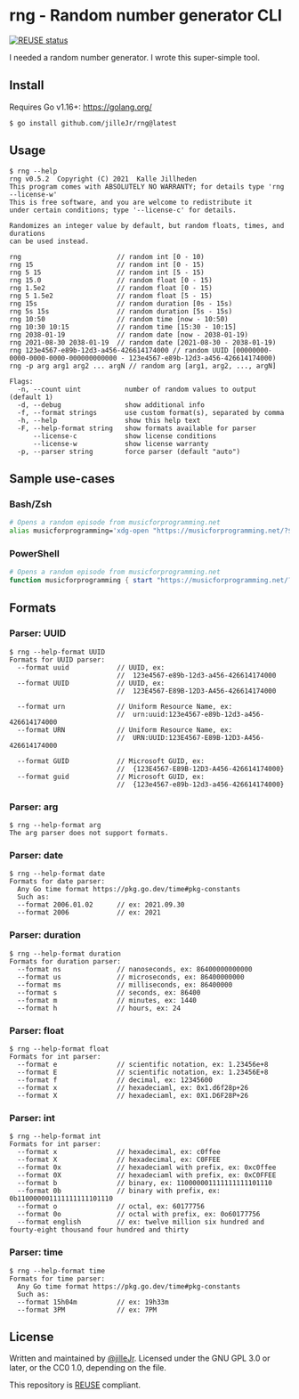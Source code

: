 <!--
SPDX-FileCopyrightText: 2021 Kalle Jillheden

SPDX-License-Identifier: CC0-1.0
-->

# rng - Random number generator CLI

[![REUSE status](https://api.reuse.software/badge/github.com/jilleJr/rng)](https://api.reuse.software/info/github.com/jilleJr/rng)

I needed a random number generator. I wrote this super-simple tool.

## Install

Requires Go v1.16+: <https://golang.org/>

```console
$ go install github.com/jilleJr/rng@latest
```

## Usage

```console
$ rng --help
rng v0.5.2  Copyright (C) 2021  Kalle Jillheden
This program comes with ABSOLUTELY NO WARRANTY; for details type 'rng --license-w'
This is free software, and you are welcome to redistribute it
under certain conditions; type '--license-c' for details.

Randomizes an integer value by default, but random floats, times, and durations
can be used instead.

rng                        // random int [0 - 10)
rng 15                     // random int [0 - 15)
rng 5 15                   // random int [5 - 15)
rng 15.0                   // random float [0 - 15)
rng 1.5e2                  // random float [0 - 15)
rng 5 1.5e2                // random float [5 - 15)
rng 15s                    // random duration [0s - 15s)
rng 5s 15s                 // random duration [5s - 15s)
rng 10:50                  // random time [now - 10:50)
rng 10:30 10:15            // random time [15:30 - 10:15]
rng 2038-01-19             // random date [now - 2038-01-19)
rng 2021-08-30 2038-01-19  // random date [2021-08-30 - 2038-01-19)
rng 123e4567-e89b-12d3-a456-426614174000 // random UUID [00000000-0000-0000-0000-000000000000 - 123e4567-e89b-12d3-a456-426614174000)
rng -p arg arg1 arg2 ... argN // random arg [arg1, arg2, ..., argN]

Flags:
  -n, --count uint           number of random values to output (default 1)
  -d, --debug                show additional info
  -f, --format strings       use custom format(s), separated by comma
  -h, --help                 show this help text
  -F, --help-format string   show formats available for parser
      --license-c            show license conditions
      --license-w            show license warranty
  -p, --parser string        force parser (default "auto")
```

## Sample use-cases

### Bash/Zsh

```bash
# Opens a random episode from musicforprogramming.net
alias musicforprogramming='xdg-open "https://musicforprogramming.net/?$(rng 1 63 -f english | tr -d -)"'
```

### PowerShell

```powershell
# Opens a random episode from musicforprogramming.net
function musicforprogramming { start "https://musicforprogramming.net/?$((rng 1 63 -f english).Replace('-',''))" }
```

## Formats

### Parser: UUID

```console
$ rng --help-format UUID
Formats for UUID parser:
  --format uuid            // UUID, ex:
                           //  123e4567-e89b-12d3-a456-426614174000
  --format UUID            // UUID, ex:
                           //  123E4567-E89B-12D3-A456-426614174000

  --format urn             // Uniform Resource Name, ex:
                           //  urn:uuid:123e4567-e89b-12d3-a456-426614174000
  --format URN             // Uniform Resource Name, ex:
                           //  URN:UUID:123E4567-E89B-12D3-A456-426614174000

  --format GUID            // Microsoft GUID, ex:
                           //  {123E4567-E89B-12D3-A456-426614174000}
  --format guid            // Microsoft GUID, ex:
                           //  {123e4567-e89b-12d3-a456-426614174000}

```

### Parser: arg

```console
$ rng --help-format arg
The arg parser does not support formats.

```

### Parser: date

```console
$ rng --help-format date
Formats for date parser:
  Any Go time format https://pkg.go.dev/time#pkg-constants
  Such as:
  --format 2006.01.02      // ex: 2021.09.30
  --format 2006            // ex: 2021

```

### Parser: duration

```console
$ rng --help-format duration
Formats for duration parser:
  --format ns              // nanoseconds, ex: 86400000000000
  --format us              // microseconds, ex: 86400000000
  --format ms              // milliseconds, ex: 86400000
  --format s               // seconds, ex: 86400
  --format m               // minutes, ex: 1440
  --format h               // hours, ex: 24

```

### Parser: float

```console
$ rng --help-format float
Formats for int parser:
  --format e               // scientific notation, ex: 1.23456e+8
  --format E               // scientific notation, ex: 1.23456E+8
  --format f               // decimal, ex: 12345600
  --format x               // hexadeciaml, ex: 0x1.d6f28p+26
  --format X               // hexadeciaml, ex: 0X1.D6F28P+26

```

### Parser: int

```console
$ rng --help-format int
Formats for int parser:
  --format x               // hexadecimal, ex: c0ffee
  --format X               // hexadecimal, ex: C0FFEE
  --format 0x              // hexadeciaml with prefix, ex: 0xc0ffee
  --format 0X              // hexadeciaml with prefix, ex: 0xC0FFEE
  --format b               // binary, ex: 110000001111111111101110
  --format 0b              // binary with prefix, ex: 0b110000001111111111101110
  --format o               // octal, ex: 60177756
  --format 0o              // octal with prefix, ex: 0o60177756
  --format english         // ex: twelve million six hundred and fourty-eight thousand four hundred and thirty

```

### Parser: time

```console
$ rng --help-format time
Formats for time parser:
  Any Go time format https://pkg.go.dev/time#pkg-constants
  Such as:
  --format 15h04m          // ex: 19h33m
  --format 3PM             // ex: 7PM

```

## License

Written and maintained by [@jilleJr](https://github.com/jilleJr).
Licensed under the GNU GPL 3.0 or later, or the CC0 1.0, depending on the file.

This repository is [REUSE](https://reuse.software/) compliant.
